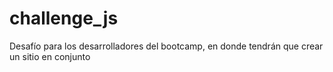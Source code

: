 # challenge_js
Desafío para los desarrolladores del bootcamp, en donde tendrán que crear un sitio en conjunto